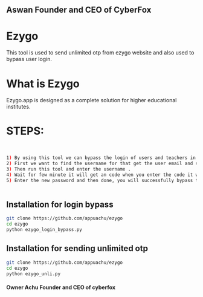 ## Aswan Founder and CEO of CyberFox
# Ezygo

This tool is used to send unlimited otp from ezygo website and also used to bypass user login.

# What is Ezygo
Ezygo.app is designed as a complete solution for higher educational institutes.

# STEPS:

```bash


1) By using this tool we can bypass the login of users and teachers in ezygo.app . 
2) First we want to find the username for that get the user email and submite after that if the email is valid it will show the username.
3) Then run this tool and enter the username .
4) Wait for few minute it will get an code when you enter the code it will show an option for new password .
5) Enter the new password and then done, you will successfully bypass the login and change the password .



```



## Installation for login bypass 


```bash
git clone https://github.com/appuachu/ezygo
cd ezygo
python ezygo_login_bypass.py
```
## Installation for sending unlimited otp 

```bash
git clone https://github.com/appuachu/ezygo
cd ezygo
python ezygo_unli.py
```

#### Owner Achu Founder and CEO of cyberfox
